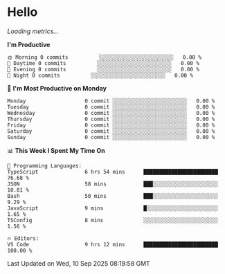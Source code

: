 # Hello

<!-- METRICS:START -->
<p><em>Loading metrics…</em></p>
<!-- METRICS:END -->

<!--START_SECTION:waka-->
**I'm Productive**

```text
🌞 Morning 0 commits          ░░░░░░░░░░░░░░░░░░░░░░░░   0.00 % 
🌆 Daytime 0 commits          ░░░░░░░░░░░░░░░░░░░░░░░░   0.00 % 
🌃 Evening 0 commits          ░░░░░░░░░░░░░░░░░░░░░░░░   0.00 % 
🌙 Night 0 commits          ░░░░░░░░░░░░░░░░░░░░░░░░   0.00 % 
```
📅 **I'm Most Productive on Monday**

```text
Monday                   0 commit ░░░░░░░░░░░░░░░░░░░░░░░░   0.00 % 
Tuesday                  0 commit ░░░░░░░░░░░░░░░░░░░░░░░░   0.00 % 
Wednesday                0 commit ░░░░░░░░░░░░░░░░░░░░░░░░   0.00 % 
Thursday                 0 commit ░░░░░░░░░░░░░░░░░░░░░░░░   0.00 % 
Friday                   0 commit ░░░░░░░░░░░░░░░░░░░░░░░░   0.00 % 
Saturday                 0 commit ░░░░░░░░░░░░░░░░░░░░░░░░   0.00 % 
Sunday                   0 commit ░░░░░░░░░░░░░░░░░░░░░░░░   0.00 % 
```

📊 **This Week I Spent My Time On**

```text
💬 Programming Languages: 
TypeScript               6 hrs 54 mins      ████████████████████████   76.68 % 
JSON                     58 mins            ███░░░░░░░░░░░░░░░░░░░░░   10.81 % 
Bash                     50 mins            ███░░░░░░░░░░░░░░░░░░░░░   9.29 % 
JavaScript               9 mins             █░░░░░░░░░░░░░░░░░░░░░░░   1.65 % 
TSConfig                 8 mins             ░░░░░░░░░░░░░░░░░░░░░░░░   1.56 % 

🔥 Editors: 
VS Code                  9 hrs 12 mins      ████████████████████████   100.00 % 
```

 Last Updated on Wed, 10 Sep 2025 08:19:58 GMT
<!--END_SECTION:waka-->
